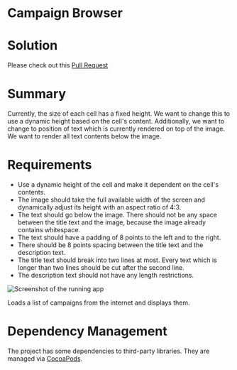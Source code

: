 Campaign Browser
================

# Solution
Please check out this [Pull Request](https://github.com/timdolenko/interviewCaseStudy-westwing/pull/1)

# Summary
Currently, the size of each cell has a fixed height. We want to change this to use a dynamic height based on the cell's content. Additionally, we want to change to position of text which is currently rendered on top of the image. We want to render all text contents below the image.

# Requirements
- Use a dynamic height of the cell and make it dependent on the cell's contents.
- The image should take the full available width of the screen and dynamically adjust its height with an aspect ratio of 4:3.
- The text should go below the image. There should not be any space between the title text and the image, because the image already contains whitespace.
- The text should have a padding of 8 points to the left and to the right.
- There should be 8 points spacing between the title text and the description text.
- The title text should break into two lines at most. Every text which is longer than two lines should be cut after the second line.
- The description text should not have any length restrictions.

![Screenshot of the running app](screenshot.png)

Loads a list of campaigns from the internet and displays them.

# Dependency Management

The project has some dependencies to third-party libraries. They are managed via [CocoaPods](https://cocoapods.org).
